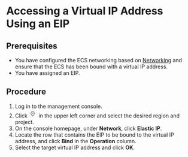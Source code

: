 # Accessing a Virtual IP Address Using an EIP<a name="vpc_vip_0003"></a>

## Prerequisites<a name="section1731192019485"></a>

-   You have configured the ECS networking based on  [Networking](virtual-ip-address-overview.md#section766193134213)  and ensure that the ECS has been bound with a virtual IP address.
-   You have assigned an EIP.

## Procedure<a name="section18255124583417"></a>

1.  Log in to the management console.
2.  Click  ![](figures/icon-region.png)  in the upper left corner and select the desired region and project.
3.  On the console homepage, under  **Network**, click  **Elastic IP**.
4.  Locate the row that contains the EIP to be bound to the virtual IP address, and click  **Bind**  in the  **Operation**  column.
5.  Select the target virtual IP address and click  **OK**.

